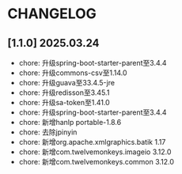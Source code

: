 # CHANGELOG

## [1.1.0] 2025.03.24

- chore: 升级spring-boot-starter-parent至3.4.4
- chore: 升级commons-csv至1.14.0
- chore: 升级guava至33.4.5-jre
- chore: 升级redisson至3.45.1
- chore: 升级sa-token至1.41.0
- chore: 升级spring-boot-starter-parent至3.4.4
- chore: 新增hanlp portable-1.8.6
- chore: 去除jpinyin
- chore: 新增org.apache.xmlgraphics.batik 1.17
- chore: 新增com.twelvemonkeys.imageio 3.12.0
- chore: 新增com.twelvemonkeys.common 3.12.0